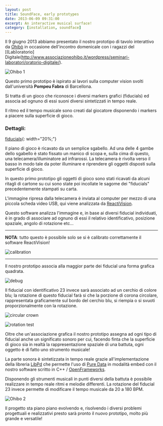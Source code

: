```yaml
---
layout: post
title: SoundFace, early prototypes
date: 2013-06-09 09:31:00
excerpt: An interactive musical surface!
category: [installation, soundface]
---
```


Il 9 giugno 2013 abbiamo presentato il nostro prototipo di tavolo interattivo da [Ohibò](http://www.associazioneohibo.it/wordpress/) in occasione dell'incontro domenicale con i ragazzi del [(Lab)oratorio] Digitale(http://www.associazioneohibo.it/wordpress/seminari-laboratori/oratorio-digitale/).

![Ohibo 1](/assets/images/soundface/Ohibo_1-1024x860.jpg)

Questo primo prototipo è ispirato ai lavori sulla computer vision svolti dall'università **Pompeu Fabra** di Barcellona.

Si tratta di un gioco che riconosce i diversi markers grafici (fiducials) ed associa ad ognuno di essi suoni diversi sintetizzati in tempo reale.

Il ritmo ed il tempo musicale sono creati dal giocatore disponendo i markers a piacere sulla superficie di gioco.

### Dettagli:

[fiducials](/assets/images/soundface/fiducials-1024x768.jpg){: width="20%;"}

Il piano di gioco è ricavato da un semplice sgabello. Ad una delle 4 gambe dello sgabello è stato fissato un manico di scopa e, sulla cima di questo, una telecamera/illuminatore ad infrarossi. La telecamera è rivolta verso il basso in modo tale da poter illuminare e riprendere gli oggetti disposti sulla superficie di gioco.

In questo primo prototipo gli oggetti di gioco sono stati ricavati da alcuni ritagli di cartone su cui sono state poi incollate le sagome dei "fiducials" precedentemente stampati su carta.

L'immagine ripresa dalla telecamera è inviata al computer per mezzo di una piccola scheda video USB, qui viene analizzata da [ReactiVision](http://reactivision.sourceforge.net/).

Questo software analizza l'immagine e, in base ai diversi fiducial individuati, è in grado di associare ad ognuno di essi il relativo identificativo, posizione spaziale, angolo di rotazione etc...

---

<div class="nota img">
<p><b>NOTA</b>: tutto questo è possibile solo se si è calibrato correttamente il software ReactiVision!</p>

<img alt="calibration" src="{{site.urls}}/assets/images/soundface/calibration.png"/>
<hr class="clear"/>
</div>

Il nostro prototipo associa alla maggior parte dei fiducial una forma grafica quadrata.

![debug](/assets/images/soundface/debug.png)

Il fiducial con identificativo 23 invece sarà associato ad un cerchio di colore blu; la rotazione di questo fiducial farà si che la porzione di corona circolare, rappresentata graficamente sul bordo del cerchio blu, si riempia o si svuoti proporzionalmente con la rotazione.

![circular crown](/assets/images/soundface/corona_circolare-1024x768.jpg)

![rotation test](/assets/images/soundface/rotation_test.png)

Oltre che un'associazione grafica il nostro prototipo assegna ad ogni tipo di fiducial anche un significato sonoro per cui, facendo finta  che la superficie di gioco sia in realtà la rappresentazione spaziale di una battuta, ogni oggetto è di fatto uno strumento musicale!

La parte sonora è sintetizzata in tempo reale grazie all'implementazione della libreria [LibPd](http://libpd.cc/) che permette l'uso di [Pure Data](http://puredata.info/) in modalità embed con il nostro software scritto in C++ / [OpenFrameworks](http://www.openframeworks.cc/).

Disponendo gli strumenti musicali in punti diversi della battuta è possibile realizzare in tempo reale ritmi e melodie differenti. La rotazione del fiducial 23 invece permette di modificare il tempo musicale da 20 a 180 BPM.

![Ohibo 2](/assets/images/soundface/Ohibo_2-1024x683.jpg)

Il progetto sta piano piano evolvendo e, risolvendo i diversi problemi progettuali e realizzativi presto sarà pronto il nuovo prototipo, molto più grande e versatile!
